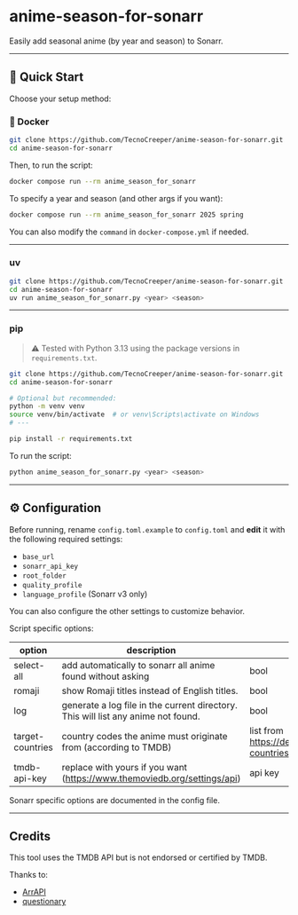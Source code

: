 # anime-season-for-sonarr

Easily add seasonal anime (by year and season) to Sonarr.

---

## 🚀 Quick Start

Choose your setup method:

### 🐳 Docker

```bash
git clone https://github.com/TecnoCreeper/anime-season-for-sonarr.git
cd anime-season-for-sonarr
```

Then, to run the script:

```bash
docker compose run --rm anime_season_for_sonarr
```

To specify a year and season (and other args if you want):

```bash
docker compose run --rm anime_season_for_sonarr 2025 spring
```

You can also modify the `command` in `docker-compose.yml` if needed.

---

### uv

```bash
git clone https://github.com/TecnoCreeper/anime-season-for-sonarr.git
cd anime-season-for-sonarr
uv run anime_season_for_sonarr.py <year> <season>
```

---

### pip

> ⚠️ Tested with Python 3.13 using the package versions in `requirements.txt`.

```bash
git clone https://github.com/TecnoCreeper/anime-season-for-sonarr.git
cd anime-season-for-sonarr

# Optional but recommended:
python -m venv venv
source venv/bin/activate  # or venv\Scripts\activate on Windows
# ---

pip install -r requirements.txt
```

To run the script:

```bash
python anime_season_for_sonarr.py <year> <season>
```

---

## ⚙️ Configuration

Before running, rename `config.toml.example` to `config.toml` and **edit** it with the following required settings:

-   `base_url`
-   `sonarr_api_key`
-   `root_folder`
-   `quality_profile`
-   `language_profile` (Sonarr v3 only)

You can also configure the other settings to customize behavior.

Script specific options:

| option           | description                                                                       | value                                                                        |
| ---------------- | --------------------------------------------------------------------------------- | ---------------------------------------------------------------------------- |
| select-all       | add automatically to sonarr all anime found without asking                        | bool                                                                         |
| romaji           | show Romaji titles instead of English titles.                                     | bool                                                                         |
| log              | generate a log file in the current directory. This will list any anime not found. | bool                                                                         |
| target-countries | country codes the anime must originate from (according to TMDB)                   | list from https://developer.themoviedb.org/reference/configuration-countries |
| tmdb-api-key     | replace with yours if you want (https://www.themoviedb.org/settings/api)          | api key                                                                      |

Sonarr specific options are documented in the config file.

---

## Credits

This tool uses the TMDB API but is not endorsed or certified by TMDB.

Thanks to:

-   [ArrAPI](https://github.com/meisnate12/ArrAPI)
-   [questionary](https://github.com/tmbo/questionary)
